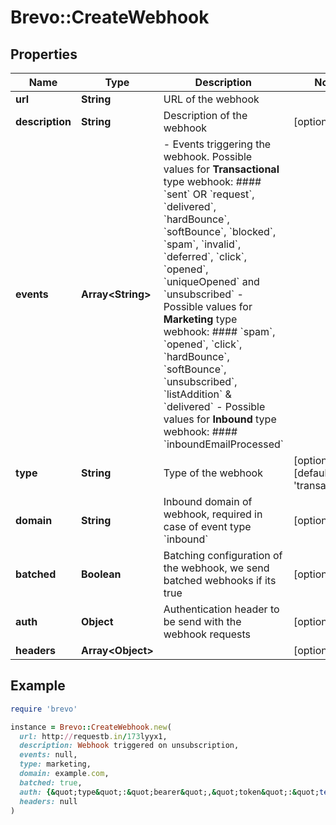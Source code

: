 # Brevo::CreateWebhook

## Properties

| Name | Type | Description | Notes |
| ---- | ---- | ----------- | ----- |
| **url** | **String** | URL of the webhook |  |
| **description** | **String** | Description of the webhook | [optional] |
| **events** | **Array&lt;String&gt;** | - Events triggering the webhook. Possible values for **Transactional** type webhook: #### &#x60;sent&#x60; OR &#x60;request&#x60;, &#x60;delivered&#x60;, &#x60;hardBounce&#x60;, &#x60;softBounce&#x60;, &#x60;blocked&#x60;, &#x60;spam&#x60;, &#x60;invalid&#x60;, &#x60;deferred&#x60;, &#x60;click&#x60;, &#x60;opened&#x60;, &#x60;uniqueOpened&#x60; and &#x60;unsubscribed&#x60; - Possible values for **Marketing** type webhook: #### &#x60;spam&#x60;, &#x60;opened&#x60;, &#x60;click&#x60;, &#x60;hardBounce&#x60;, &#x60;softBounce&#x60;, &#x60;unsubscribed&#x60;, &#x60;listAddition&#x60; &amp; &#x60;delivered&#x60; - Possible values for **Inbound** type webhook: #### &#x60;inboundEmailProcessed&#x60;  |  |
| **type** | **String** | Type of the webhook | [optional][default to &#39;transactional&#39;] |
| **domain** | **String** | Inbound domain of webhook, required in case of event type &#x60;inbound&#x60; | [optional] |
| **batched** | **Boolean** | Batching configuration of the webhook, we send batched webhooks if its true | [optional] |
| **auth** | **Object** | Authentication header to be send with the webhook requests | [optional] |
| **headers** | **Array&lt;Object&gt;** |  | [optional] |

## Example

```ruby
require 'brevo'

instance = Brevo::CreateWebhook.new(
  url: http://requestb.in/173lyyx1,
  description: Webhook triggered on unsubscription,
  events: null,
  type: marketing,
  domain: example.com,
  batched: true,
  auth: {&quot;type&quot;:&quot;bearer&quot;,&quot;token&quot;:&quot;test-auth-token1234&quot;},
  headers: null
)
```

